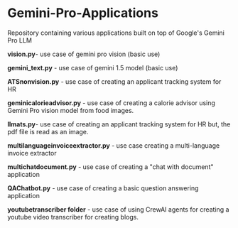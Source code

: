 # Gemini-Pro-Applications
Repository containing various applications built on top of Google's Gemini Pro LLM


**vision.py**- use case of gemini pro vision  (basic use)

**gemini_text.py** - use case of gemini 1.5 model  (basic use)

**ATSnonvision.py** - use case of creating an applicant tracking system for HR 

**geminicalorieadvisor.py** - use case of creating a calorie advisor using Gemini Pro vision model from food images.

**llmats.py**- use case of creating an applicant tracking system for HR but, the pdf file is read as an image.

**multilanguageinvoiceextractor.py** - use case creating a multi-language invoice extractor 

**multichatdocument.py** - use case of creating a "chat with document" application

**QAChatbot.py**  - use case of creating a basic question answering application

**youtubetranscriber folder**  - use case of using CrewAI agents for creating a youtube video transcriber for creating blogs.
